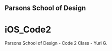 ## Parsons School of Design
# iOS_Code2
Parsons School of Design - Code 2 Class - Yuri G.










